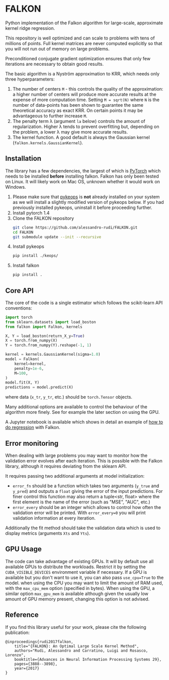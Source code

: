 # FALKON

Python implementation of the Falkon algorithm for large-scale, approximate kernel ridge regression.

This repository is well optimized and can scale to problems with tens of millions of points. Full kernel matrices are never computed explicitly so that you will not run out of memory on large problems.

Preconditioned conjugate gradient optimization ensures that only few iterations are necessary to obtain good results.

The basic algorithm is a Nyström approximation to KRR, which needs only three hyperparameters:
 1. The number of centers `M` - this controls the quality of the approximation: a higher number of centers will produce more accurate results at the expense of more computation time.
 Setting `M = sqrt(N)` where `N` is the number of data-points has been shown to guarantee the same theoretical accuracy as exact KRR. On certain points it may be advantageous to further increase `M`.
 2. The penalty term λ (argument `la` below) controls the amount of regularization. Higher λ tends to prevent overfitting but, depending on the problem, a lower λ may give more accurate results.
 3. The kernel function. A good default is always the Gaussian kernel (`falkon.kernels.GaussianKernel`).

## Installation
The library has a few dependencies, the largest of which is [PyTorch](https://pytorch.org/) which needs to be installed **before** installing falkon.
Falkon has only been tested on Linux. It will likely work on Mac OS, unknown whether it would work on Windows.

1. Please make sure that [pykeops](http://www.kernel-operations.io/) is **not** already installed on your system as we will install 
a slightly modified version of pykeops below. If you had previously installed pykeops, uninstall it before proceeding further.
2. Install pytorch 1.4
3. Clone the FALKON repository
    ```bash
    git clone https://github.com/alessandro-rudi/FALKON.git
    cd FALKON
    git submodule update --init --recursive
    ```
4. Install pykeops
    ```bash
    pip install ./keops/
    ```
5. Install falkon 
    ```bash
    pip install .
    ```

## Core API
The core of the code is a single estimator which follows the scikit-learn API conventions:

```python
import torch
from sklearn.datasets import load_boston
from falkon import Falkon, kernels

X, Y = load_boston(return_X_y=True)
X = torch.from_numpy(X)
Y = torch.from_numpy(Y).reshape(-1, 1)

kernel = kernels.GaussianKernel(sigma=1.0)
model = Falkon(
    kernel=kernel,
    penalty=1e-6,
    M=100,
)
model.fit(X, Y)
predictions = model.predict(X)
```

where data (`x_tr`, `y_tr`, etc.) should be `torch.Tensor` objects.

Many additional options are available to control the behaviour of the algorithm more finely. See for example the later section on using the GPU.

A Jupyter notebook is available which shows in detail an example of [how to do regression](notebooks/FalkonRegression.ipynb) with Falkon.


## Error monitoring

When dealing with large problems you may want to monitor how the validation error evolves after each iteration.
This is possible with the Falkon library, although it requires deviating from the sklearn API.

It requires passing two additional arguments at model initialization:
 - `error_fn` should be a function which takes two arguments (`y_true` and `y_pred`) and outputs a `float` giving the error of the input predictions.
 For finer control this function may also return a tuple<str, float> where the first element is the name of the error (such as "MSE", "AUC", etc.)
 - `error_every` should be an integer which allows to control how often the validation error will be printed. With `error_every=0` you will print validation information at every iteration.

Additionally the fit method should take the validation data which is used to display metrics (arguments `Xts` and `Yts`).

## GPU Usage

The code can take advantage of existing GPUs. It will by default use all available GPUs to distribute the workloads. 
Restrict it by setting the `CUDA_VISIBLE_DEVICES` environment variable if necessary.
If a GPU is available but you don't want to use it, you can also pass `use_cpu=True` to the model. when using the CPU you may want to limit the amount of RAM used, with the `max_cpu_mem` option (specified in bytes).
When using the GPU, a similar option `max_gpu_mem` is available although given the usually low amount of GPU memory present, changing this option is not advised.


## Reference

If you find this library useful for your work, please cite the following publication:
```
@inproceedings{rudi2017falkon,
    title="{FALKON}: An Optimal Large Scale Kernel Method",
    authors="Rudi, Alessandro and Carratino, Luigi and Rosasco, Lorenzo",
    booktitle={Advances in Neural Information Processing Systems 29},
    pages={3888--3898},
    year={2017}
}
```
